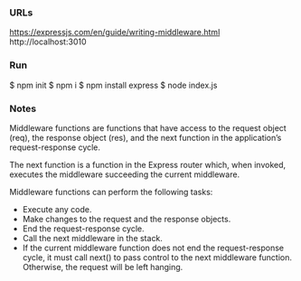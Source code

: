 ### URLs
https://expressjs.com/en/guide/writing-middleware.html
http://localhost:3010

### Run
$ npm init
$ npm i
$ npm install express
$ node index.js

### Notes
Middleware functions are functions that have access to the request object (req), the response object (res), and the next function in the application’s request-response cycle. 

The next function is a function in the Express router which, when invoked, executes the middleware succeeding the current middleware.

Middleware functions can perform the following tasks:

* Execute any code.
* Make changes to the request and the response objects.
* End the request-response cycle.
* Call the next middleware in the stack.
* If the current middleware function does not end the request-response cycle, 
it must call next() to pass control to the next middleware function. Otherwise, the request will be left hanging.

 

